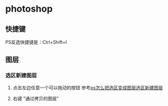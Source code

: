 # photoshop

## 快捷键

PS反选快捷键是：Ctrl+Shift+I



## 图层

### 选区新建图层

1. 点击左边任意一个可以拖动的按钮 参考[ps怎么把选区变成图层选区新建图层](https://www.taoxuemei.com/chuli/ps/547.html)

2. 右键 "通过拷贝的图层"
